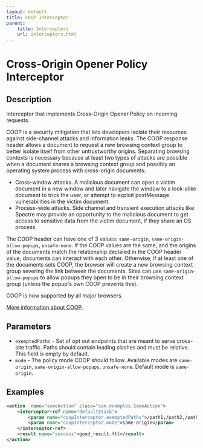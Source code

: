 ```yaml
---
layout: default
title: COOP Interceptor
parent:
    title: Interceptors
    url: interceptors.html
---
```


# Cross-Origin Opener Policy Interceptor

## Description

Interceptor that implements Cross-Origin Opener Policy on incoming requests.

COOP is a security mitigation that lets developers isolate their resources against side-channel attacks and information 
leaks. The COOP response header allows a document to request a new browsing context group to better isolate itself 
from other untrustworthy origins. Separating browsing contexts is necessary because at least two types of attacks 
are possible when a document shares a browsing context group and possibly an operating system process with cross-origin documents:

- Cross-window attacks. A malicious document can open a victim document in a new window and later navigate the window 
  to a look-alike document to trick the user, or attempt to exploit postMessage vulnerabilities in the victim document.
- Process-wide attacks. Side channel and transient execution attacks like Spectre may provide an opportunity 
  to the malicious document to get access to sensitive data from the victim document, if they share an OS process.

The COOP header can have one of 3 values: `same-origin`, `same-origin-allow-popups`, `unsafe-none`. If the COOP values 
are the same, and the origins of the documents match the relationship declared in the COOP header value, documents can 
interact with each other. Otherwise, if at least one of the documents sets COOP, the browser will create a new browsing 
context group severing the link between the documents. Sites can use `same-origin-allow-popups` to allow popups they open
to be in their browsing context group (unless the popup's own COOP prevents this).

COOP is now supported by all major browsers.

[More information about COOP](https://web.dev/why-coop-coep/#coop).

## Parameters

- `exemptedPaths` - Set of opt out endpoints that are meant to serve cross-site traffic. Paths should contain leading 
  slashes and must be relative. This field is empty by default.
- `mode` - The policy mode COOP should follow. Available modes are `same-origin`, `same-origin-allow-popups`, 
  `unsafe-none`. Default mode is `same-origin`.

## Examples

```xml
<action  name="someAction" class="com.examples.SomeAction">
    <interceptor-ref name="defaultStack">
        <param name="coopInterceptor.exemptedPaths">/path1,/path2,/path3</param>
        <param name="coopInterceptor.mode">same-origin</param>
    </interceptor-ref>
    <result name="success">good_result.ftl</result>
</action>
```

